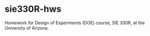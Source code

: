 # sie330R-hws
Homework for Design of Experiments (DOE) course, SIE 330R, at the University of Arizona.
